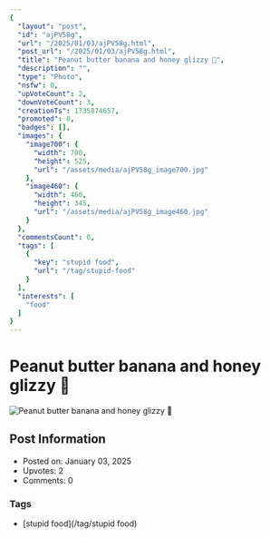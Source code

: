 ```yaml
---
{
  "layout": "post",
  "id": "ajPV58g",
  "url": "/2025/01/03/ajPV58g.html",
  "post_url": "/2025/01/03/ajPV58g.html",
  "title": "Peanut butter banana and honey glizzy 🌭",
  "description": "",
  "type": "Photo",
  "nsfw": 0,
  "upVoteCount": 2,
  "downVoteCount": 3,
  "creationTs": 1735874657,
  "promoted": 0,
  "badges": [],
  "images": {
    "image700": {
      "width": 700,
      "height": 525,
      "url": "/assets/media/ajPV58g_image700.jpg"
    },
    "image460": {
      "width": 460,
      "height": 345,
      "url": "/assets/media/ajPV58g_image460.jpg"
    }
  },
  "commentsCount": 0,
  "tags": [
    {
      "key": "stupid food",
      "url": "/tag/stupid-food"
    }
  ],
  "interests": [
    "food"
  ]
}
---
```


# Peanut butter banana and honey glizzy 🌭

![Peanut butter banana and honey glizzy 🌭](/assets/media/ajPV58g_image700.jpg)

## Post Information

- Posted on: January 03, 2025
- Upvotes: 2
- Comments: 0

### Tags

- [stupid food](/tag/stupid food)
